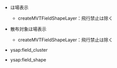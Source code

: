 * ほ場表示
  * createMVTFieldShapeLayer：飛行禁止は除く
* 散布対象ほ場表示
  * createMVTFieldShapeLayer：飛行禁止は除く

* ysap:field_cluster
* ysap:field_shape
